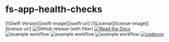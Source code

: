 # fs-app-health-checks

[![Swift Version][swift-image]][swift-url]
[![License][license-image]][license-url]
![GitHub release (with filter)](https://img.shields.io/github/v/release/LLCFreedom-Space/fs-dependency-injection)
[![Read the Docs](https://readthedocs.org/projects/docs/badge/?version=latest)](https://llcfreedom-space.github.io/fs-dependency-injection/)
![example workflow](https://github.com/LLCFreedom-Space/fs-dependency-injection/actions/workflows/docc.yml/badge.svg?branch=main)
![example workflow](https://github.com/LLCFreedom-Space/fs-dependency-injection/actions/workflows/lint.yml/badge.svg?branch=main)
![example workflow](https://github.com/LLCFreedom-Space/fs-dependency-injection/actions/workflows/test.yml/badge.svg?branch=main)
[![codecov](https://codecov.io/github/LLCFreedom-Space/fs-dependency-injection/graph/badge.svg?token=2EUIA4OGS9)](https://codecov.io/github/LLCFreedom-Space/fs-dependency-injection)
